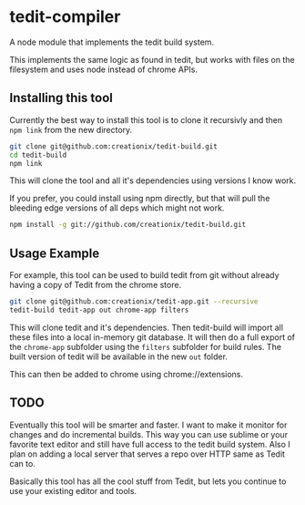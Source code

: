 tedit-compiler
==============

A node module that implements the tedit build system.

This implements the same logic as found in tedit, but works with files on the
filesystem and uses node instead of chrome APIs.

## Installing this tool

Currently the best way to install this tool is to clone it recursivly and then `npm link` from the new directory.

```sh
git clone git@github.com:creationix/tedit-build.git
cd tedit-build
npm link
```

This will clone the tool and all it's dependencies using versions I know work.

If you prefer, you could install using npm directly, but that will pull the bleeding edge versions of all deps which might not work.

```sh
npm install -g git://github.com/creationix/tedit-build.git
```

## Usage Example

For example, this tool can be used to build tedit from git without already having
a copy of Tedit from the chrome store.

```sh
git clone git@github.com:creationix/tedit-app.git --recursive
tedit-build tedit-app out chrome-app filters
```

This will clone tedit and it's dependencies.  Then tedit-build will import
all these files into a local in-memory git database.  It will then do a
full export of the `chrome-app` subfolder using the `filters` subfolder for
build rules.  The built version of tedit will be available in the new `out` folder.

This can then be added to chrome using chrome://extensions.

## TODO

Eventually this tool will be smarter and faster.  I want to make it monitor for changes
and do incremental builds.  This way you can use sublime or your favorite text
editor and still have full access to the tedit build system.  Also I plan on adding
a local server that serves a repo over HTTP same as Tedit can to.

Basically this tool has all the cool stuff from Tedit, but lets you continue
to use your existing editor and tools.
